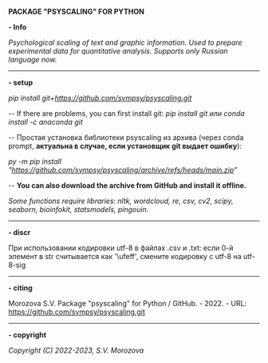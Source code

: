 <!---
title: "README"
date: '2022-09-01'
author: "Morozova S.V."
--->

**PACKAGE "PSYSCALING" FOR PYTHON**

**- Info**

*Psychological scaling of text and graphic information. Used to prepare experimental data for quantitative analysis. Supports only Russian language now.*

---
**- setup**

*pip install git+https://github.com/svmpsy/psyscaling.git*

--
If there are problems, you can first install git:
*pip install git или conda install -c anaconda git*

--
Простая установка библиотеки psyscaling из архива (через conda prompt, **актуальна в случае, если установщик git выдает ошибку**):

*py -m pip install "https://github.com/svmpsy/psyscaling/archive/refs/heads/main.zip"*

--
**You can also download the archive from GitHub and install it offline.**

*Some functions require libraries: nltk, wordcloud, re, csv, cv2, scipy, seaborn, bioinfokit, statsmodels, pingouin.*

---
**- discr**

При использовании кодировки utf-8 в файлах .csv и .txt: если 0-й элемент в str считывается как '\ufeff', смените кодировку с utf-8 на utf-8-sig

---
**- сiting**

Morozova S.V. Package "psyscaling" for Python / GitHub. - 2022. - URL: https://github.com/svmpsy/psyscaling.git

---
**- copyright**

*Copyright (C) 2022-2023, S.V. Morozova*
